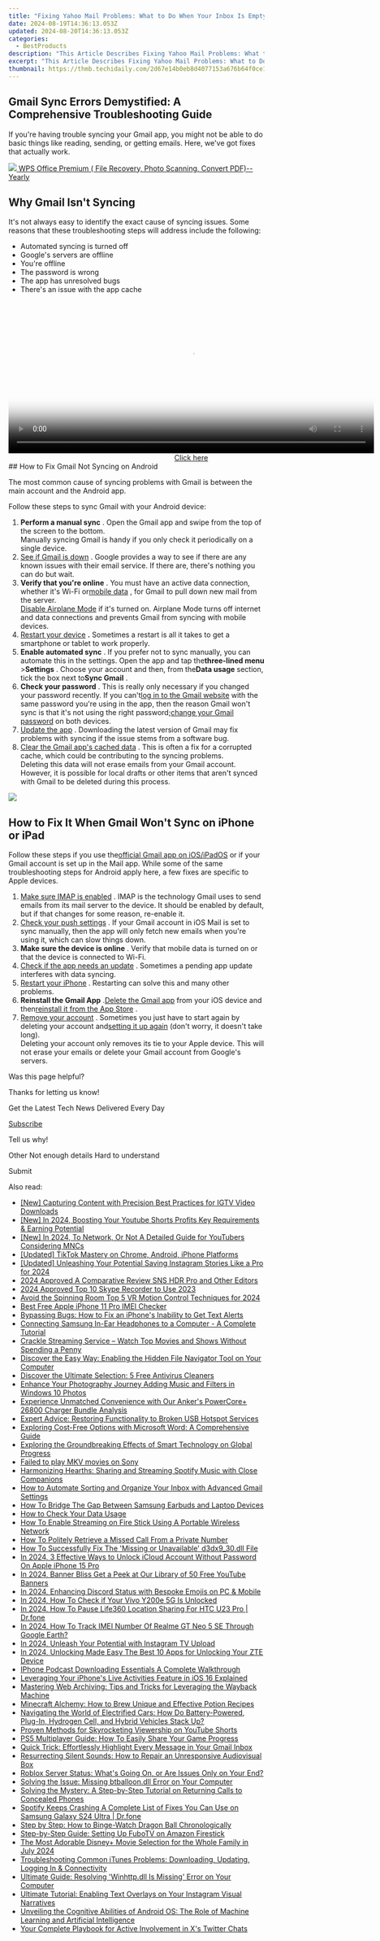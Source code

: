 ```yaml
---
title: "Fixing Yahoo Mail Problems: What to Do When Your Inbox Is Empty"
date: 2024-08-19T14:36:13.053Z
updated: 2024-08-20T14:36:13.053Z
categories:
  - BestProducts
description: "This Article Describes Fixing Yahoo Mail Problems: What to Do When Your Inbox Is Empty"
excerpt: "This Article Describes Fixing Yahoo Mail Problems: What to Do When Your Inbox Is Empty"
thumbnail: https://thmb.techidaily.com/2d67e14b0eb8d4077153a676b64f0ce1665316566b80f80c4fccfcd9a772edaa.jpg
---
```


## Gmail Sync Errors Demystified: A Comprehensive Troubleshooting Guide
 If you're having trouble syncing your Gmail app, you might not be able to do basic things like reading, sending, or getting emails. Here, we've got fixes that actually work.

<!-- affiliate ads begin -->
<a href="https://secure.2checkout.com/order/checkout.php?PRODS=38729081&QTY=1&AFFILIATE=108875&CART=1"><img src="https://website-prod.cache.wpscdn.com/img/wps-writer-free-word-processor-1x.3d9c80d.png" border="0">
WPS Office Premium ( File Recovery, Photo Scanning, Convert PDF)--Yearly</a>
<!-- affiliate ads end -->
## Why Gmail Isn't Syncing

 It's not always easy to identify the exact cause of syncing issues. Some reasons that these troubleshooting steps will address include the following:

* Automated syncing is turned off
* Google's servers are offline
* You're offline
* The password is wrong
* The app has unresolved bugs
* There's an issue with the app cache

<!-- affiliate ads begin -->
<span id="1993650">
					<video width="720" height="300" style="cursor:pointer"
           poster="//a.impactradius-go.com/display-clicktoplayimage/1993650.jpeg"
           onclick="if(!this.playClicked){this.play();this.setAttribute('controls',true);this.playClicked=true;}">
	   <source src="//a.impactradius-go.com/display-ad/22993-1993650">
	   <img src="//a.impactradius-go.com/display-clicktoplayimage/1993650.jpeg" style="border: none; height: 100%; width: 100%; object-fit: contain">
	</video>
	<div style="width:720px;text-align:center"><a href="javascript:window.open(decodeURIComponent('https%3A%2F%2Fhomestyler.sjv.io%2Fc%2F5597632%2F1993650%2F22993'), '_blank');void(0);">Click here</a></div>
</span>
<img height="0" width="0" src="https://imp.pxf.io/i/5597632/1993650/22993" style="position:absolute;visibility:hidden;" border="0" />
<!-- affiliate ads end -->
## How to Fix Gmail Not Syncing on Android

 The most common cause of syncing problems with Gmail is between the main account and the Android app.

 Follow these steps to sync Gmail with your Android device:

1. **Perform a manual sync** . Open the Gmail app and swipe from the top of the screen to the bottom.  
 Manually syncing Gmail is handy if you only check it periodically on a single device.
2. [See if Gmail is down](https://www.lifewire.com/how-to-check-the-gmail-status-for-issues-1171899) . Google provides a way to see if there are any known issues with their email service. If there are, there's nothing you can do but wait.
3. **Verify that you're online** . You must have an active data connection, whether it's Wi-Fi or[mobile data](https://www.lifewire.com/how-to-turn-on-mobile-data-4685092) , for Gmail to pull down new mail from the server.  
[Disable Airplane Mode](https://www.lifewire.com/turn-airplane-mode-on-or-off-on-android-5212172) if it's turned on. Airplane Mode turns off internet and data connections and prevents Gmail from syncing with mobile devices.
4. [Restart your device](https://www.lifewire.com/reboot-android-smartphone-or-tablet-4127180) **.** Sometimes a restart is all it takes to get a smartphone or tablet to work properly.
5. **Enable automated sync** . If you prefer not to sync manually, you can automate this in the settings. Open the app and tap the**three-lined menu** \>**Settings** . Choose your account and then, from the**Data usage** section, tick the box next to**Sync Gmail** .
6. **Check your password** . This is really only necessary if you changed your password recently. If you can't[log in to the Gmail website](https://mail.google.com/) with the same password you're using in the app, then the reason Gmail won't sync is that it's not using the right password;[change your Gmail password](https://www.lifewire.com/how-to-change-your-gmail-password-1172128) on both devices.
7. [Update the app](https://play.google.com/store/apps/details?id=com.google.android.gm) . Downloading the latest version of Gmail may fix problems with syncing if the issue stems from a software bug.
8. [Clear the Gmail app's cached data](https://www.lifewire.com/clear-cache-android-4157780) . This is often a fix for a corrupted cache, which could be contributing to the syncing problems.  
 Deleting this data will not erase emails from your Gmail account. However, it is possible for local drafts or other items that aren't synced with Gmail to be deleted during this process.

<!-- affiliate ads begin -->
<a href="https://shop.manycam.com/order/checkout.php?PRODS=17728032&QTY=1&AFFILIATE=108875&CART=1"><img src="https://secure.avangate.com/images/merchant/8230bea7d54bcdf99cdfe85cb07313d5/mcaffbanner920x120.png" border="0"></a>
<!-- affiliate ads end -->
## How to Fix It When Gmail Won't Sync on iPhone or iPad

 Follow these steps if you use the[official Gmail app on iOS/iPadOS](https://apps.apple.com/app/gmail-email-by-google/id422689480) or if your Gmail account is set up in the Mail app. While some of the same troubleshooting steps for Android apply here, a few fixes are specific to Apple devices.

1. [Make sure IMAP is enabled](https://www.lifewire.com/how-to-access-gmail-in-iphone-mail-1172491) . IMAP is the technology Gmail uses to send emails from its mail server to the device. It should be enabled by default, but if that changes for some reason, re-enable it.
2. [Check your push settings](https://www.lifewire.com/how-to-set-up-push-gmail-in-iphone-mail-1172554) . If your Gmail account in iOS Mail is set to sync manually, then the app will only fetch new emails when you're using it, which can slow things down.
3. **Make sure the device is online** . Verify that mobile data is turned on or that the device is connected to Wi-Fi.
4. [Check if the app needs an update](https://www.lifewire.com/ways-to-keep-iphone-apps-to-date-2000645) . Sometimes a pending app update interferes with data syncing.
5. [Restart your iPhone](https://www.lifewire.com/how-to-restart-iphone-2000288) . Restarting can solve this and many other problems.
6. **Reinstall the Gmail App** .[Delete the Gmail app](https://www.lifewire.com/delete-apps-from-iphone-2000648) from your iOS device and then[reinstall it from the App Store](https://apps.apple.com/app/gmail-email-by-google/id422689480) .
7. [Remove your account](https://www.lifewire.com/delete-email-account-from-iphone-4136941) . Sometimes you just have to start again by deleting your account and[setting it up again](https://www.lifewire.com/how-to-access-gmail-in-iphone-mail-1172491) (don't worry, it doesn't take long).  
 Deleting your account only removes its tie to your Apple device. This will not erase your emails or delete your Gmail account from Google's servers.

Was this page helpful?

Thanks for letting us know!

 Get the Latest Tech News Delivered Every Day

[Subscribe](https://www.lifewire.com/#)

Tell us why!

 Other  Not enough details  Hard to understand

 Submit

<ins class="adsbygoogle"
     style="display:block"
     data-ad-format="autorelaxed"
     data-ad-client="ca-pub-7571918770474297"
     data-ad-slot="1223367746"></ins>



<ins class="adsbygoogle"
     style="display:block"
     data-ad-client="ca-pub-7571918770474297"
     data-ad-slot="8358498916"
     data-ad-format="auto"
     data-full-width-responsive="true"></ins>

<span class="atpl-alsoreadstyle">Also read:</span>
<div><ul>
<li><a href="https://instagram-video-recordings.techidaily.com/new-capturing-content-with-precision-best-practices-for-igtv-video-downloads/"><u>[New] Capturing Content with Precision  Best Practices for IGTV Video Downloads</u></a></li>
<li><a href="https://facebook-video-share.techidaily.com/new-in-2024-boosting-your-youtube-shorts-profits-key-requirements-and-earning-potential/"><u>[New] In 2024, Boosting Your Youtube Shorts Profits  Key Requirements & Earning Potential</u></a></li>
<li><a href="https://youtube-tips.techidaily.com/n-2024-to-network-or-not-a-detailed-guide-for-youtubers-considering-mncs/"><u>[New] In 2024, To Network, Or Not  A Detailed Guide for YouTubers Considering MNCs</u></a></li>
<li><a href="https://tiktok-videos.techidaily.com/updated-tiktok-mastery-on-chrome-android-iphone-platforms/"><u>[Updated] TikTok Mastery on Chrome, Android, iPhone Platforms</u></a></li>
<li><a href="https://instagram-video-recordings.techidaily.com/updated-unleashing-your-potential-saving-instagram-stories-like-a-pro-for-2024/"><u>[Updated] Unleashing Your Potential  Saving Instagram Stories Like a Pro for 2024</u></a></li>
<li><a href="https://extra-resources.techidaily.com/2024-approved-a-comparative-review-sns-hdr-pro-and-other-editors/"><u>2024 Approved  A Comparative Review  SNS HDR Pro and Other Editors</u></a></li>
<li><a href="https://visual-screen-recording.techidaily.com/2024-approved-top-10-skype-recorder-to-use-2023/"><u>2024 Approved  Top 10 Skype Recorder to Use 2023</u></a></li>
<li><a href="https://extra-hints.techidaily.com/avoid-the-spinning-room-top-5-vr-motion-control-techniques-for-2024/"><u>Avoid the Spinning Room  Top 5 VR Motion Control Techniques for 2024</u></a></li>
<li><a href="https://sim-unlock.techidaily.com/best-free-apple-iphone-11-pro-imei-checker-by-drfone-ios/"><u>Best Free Apple iPhone 11 Pro IMEI Checker</u></a></li>
<li><a href="https://fox-that.techidaily.com/bypassing-bugs-how-to-fix-an-iphones-inability-to-get-text-alerts/"><u>Bypassing Bugs: How to Fix an iPhone's Inability to Get Text Alerts</u></a></li>
<li><a href="https://tech-recovery.techidaily.com/connecting-samsung-in-ear-headphones-to-a-computer-a-complete-tutorial/"><u>Connecting Samsung In-Ear Headphones to a Computer - A Complete Tutorial</u></a></li>
<li><a href="https://tech-recovery.techidaily.com/crackle-streaming-service-watch-top-movies-and-shows-without-spending-a-penny/"><u>Crackle Streaming Service – Watch Top Movies and Shows Without Spending a Penny</u></a></li>
<li><a href="https://tech-recovery.techidaily.com/discover-the-easy-way-enabling-the-hidden-file-navigator-tool-on-your-computer/"><u>Discover the Easy Way: Enabling the Hidden File Navigator Tool on Your Computer</u></a></li>
<li><a href="https://tech-recovery.techidaily.com/discover-the-ultimate-selection-5-free-antivirus-cleaners/"><u>Discover the Ultimate Selection: 5 Free Antivirus Cleaners</u></a></li>
<li><a href="https://extra-resources.techidaily.com/enhance-your-photography-journey-adding-music-and-filters-in-windows-10-photos/"><u>Enhance Your Photography Journey  Adding Music and Filters in Windows 10 Photos</u></a></li>
<li><a href="https://tech-recovery.techidaily.com/experience-unmatched-convenience-with-our-ankers-powercoreplus-26800-charger-bundle-analysis/"><u>Experience Unmatched Convenience with Our Anker's PowerCore+ 26800 Charger Bundle Analysis</u></a></li>
<li><a href="https://tech-recovery.techidaily.com/expert-advice-restoring-functionality-to-broken-usb-hotspot-services/"><u>Expert Advice: Restoring Functionality to Broken USB Hotspot Services</u></a></li>
<li><a href="https://tech-recovery.techidaily.com/exploring-cost-free-options-with-microsoft-word-a-comprehensive-guide/"><u>Exploring Cost-Free Options with Microsoft Word: A Comprehensive Guide</u></a></li>
<li><a href="https://tech-recovery.techidaily.com/exploring-the-groundbreaking-effects-of-smart-technology-on-global-progress/"><u>Exploring the Groundbreaking Effects of Smart Technology on Global Progress</u></a></li>
<li><a href="https://phone-solutions.techidaily.com/failed-to-play-mkv-movies-on-sony-by-aiseesoft-video-converter-play-mkv-on-android/"><u>Failed to play MKV movies on Sony</u></a></li>
<li><a href="https://tech-recovery.techidaily.com/harmonizing-hearths-sharing-and-streaming-spotify-music-with-close-companions/"><u>Harmonizing Hearths: Sharing and Streaming Spotify Music with Close Companions</u></a></li>
<li><a href="https://tech-recovery.techidaily.com/how-to-automate-sorting-and-organize-your-inbox-with-advanced-gmail-settings/"><u>How to Automate Sorting and Organize Your Inbox with Advanced Gmail Settings</u></a></li>
<li><a href="https://tech-recovery.techidaily.com/how-to-bridge-the-gap-between-samsung-earbuds-and-laptop-devices/"><u>How To Bridge The Gap Between Samsung Earbuds and Laptop Devices</u></a></li>
<li><a href="https://tech-recovery.techidaily.com/how-to-check-your-data-usage/"><u>How to Check Your Data Usage</u></a></li>
<li><a href="https://tech-recovery.techidaily.com/how-to-enable-streaming-on-fire-stick-using-a-portable-wireless-network/"><u>How To Enable Streaming on Fire Stick Using A Portable Wireless Network</u></a></li>
<li><a href="https://tech-recovery.techidaily.com/how-to-politely-retrieve-a-missed-call-from-a-private-number/"><u>How To Politely Retrieve a Missed Call From a Private Number</u></a></li>
<li><a href="https://tech-recovery.techidaily.com/how-to-successfully-fix-the-missing-or-unavailable-d3dx930dll-file/"><u>How To Successfully Fix The 'Missing or Unavailable' d3dx9_30.dll File</u></a></li>
<li><a href="https://activate-lock.techidaily.com/in-2024-3-effective-ways-to-unlock-icloud-account-without-password-on-apple-iphone-15-pro-by-drfone-ios/"><u>In 2024, 3 Effective Ways to Unlock iCloud Account Without Password On Apple iPhone 15 Pro</u></a></li>
<li><a href="https://youtube-zero.techidaily.com/24-banner-bliss-get-a-peek-at-our-library-of-50-free-youtube-banners/"><u>In 2024, Banner Bliss  Get a Peek at Our Library of 50 Free YouTube Banners</u></a></li>
<li><a href="https://discord-videos.techidaily.com/in-2024-enhancing-discord-status-with-bespoke-emojis-on-pc-and-mobile/"><u>In 2024, Enhancing Discord Status with Bespoke Emojis on PC & Mobile</u></a></li>
<li><a href="https://sim-unlock.techidaily.com/in-2024-how-to-check-if-your-vivo-y200e-5g-is-unlocked-by-drfone-android/"><u>In 2024, How To Check if Your Vivo Y200e 5G Is Unlocked</u></a></li>
<li><a href="https://location-social.techidaily.com/in-2024-how-to-pause-life360-location-sharing-for-htc-u23-pro-drfone-by-drfone-virtual-android/"><u>In 2024, How To Pause Life360 Location Sharing For HTC U23 Pro | Dr.fone</u></a></li>
<li><a href="https://easy-unlock-android.techidaily.com/in-2024-how-to-track-imei-number-of-realme-gt-neo-5-se-through-google-earth-by-drfone-android/"><u>In 2024, How To Track IMEI Number Of Realme GT Neo 5 SE Through Google Earth?</u></a></li>
<li><a href="https://instagram-video-recordings.techidaily.com/in-2024-unleash-your-potential-with-instagram-tv-upload/"><u>In 2024, Unleash Your Potential with Instagram TV Upload</u></a></li>
<li><a href="https://unlock-android.techidaily.com/in-2024-unlocking-made-easy-the-best-10-apps-for-unlocking-your-zte-device-by-drfone-android/"><u>In 2024, Unlocking Made Easy The Best 10 Apps for Unlocking Your ZTE Device</u></a></li>
<li><a href="https://extra-hints.techidaily.com/iphone-podcast-downloading-essentials-a-complete-walkthrough/"><u>IPhone Podcast Downloading Essentials  A Complete Walkthrough</u></a></li>
<li><a href="https://tech-recovery.techidaily.com/leveraging-your-iphones-live-activities-feature-in-ios-16-explained/"><u>Leveraging Your iPhone's Live Activities Feature in iOS 16 Explained</u></a></li>
<li><a href="https://tech-recovery.techidaily.com/mastering-web-archiving-tips-and-tricks-for-leveraging-the-wayback-machine/"><u>Mastering Web Archiving: Tips and Tricks for Leveraging the Wayback Machine</u></a></li>
<li><a href="https://tech-recovery.techidaily.com/minecraft-alchemy-how-to-brew-unique-and-effective-potion-recipes/"><u>Minecraft Alchemy: How to Brew Unique and Effective Potion Recipes</u></a></li>
<li><a href="https://tech-recovery.techidaily.com/navigating-the-world-of-electrified-cars-how-do-battery-powered-plug-in-hydrogen-cell-and-hybrid-vehicles-stack-up/"><u>Navigating the World of Electrified Cars: How Do Battery-Powered, Plug-In, Hydrogen Cell, and Hybrid Vehicles Stack Up?</u></a></li>
<li><a href="https://youtube-videos.techidaily.com/proven-methods-for-skyrocketing-viewership-on-youtube-shorts/"><u>Proven Methods for Skyrocketing Viewership on YouTube Shorts</u></a></li>
<li><a href="https://tech-recovery.techidaily.com/ps5-multiplayer-guide-how-to-easily-share-your-game-progress/"><u>PS5 Multiplayer Guide: How To Easily Share Your Game Progress</u></a></li>
<li><a href="https://tech-recovery.techidaily.com/quick-trick-effortlessly-highlight-every-message-in-your-gmail-inbox/"><u>Quick Trick: Effortlessly Highlight Every Message in Your Gmail Inbox</u></a></li>
<li><a href="https://tech-recovery.techidaily.com/resurrecting-silent-sounds-how-to-repair-an-unresponsive-audiovisual-box/"><u>Resurrecting Silent Sounds: How to Repair an Unresponsive Audiovisual Box</u></a></li>
<li><a href="https://tech-recovery.techidaily.com/roblox-server-status-whats-going-on-or-are-issues-only-on-your-end/"><u>Roblox Server Status: What's Going On, or Are Issues Only on Your End?</u></a></li>
<li><a href="https://tech-recovery.techidaily.com/solving-the-issue-missing-btballoondll-error-on-your-computer/"><u>Solving the Issue: Missing btballoon.dll Error on Your Computer</u></a></li>
<li><a href="https://tech-recovery.techidaily.com/solving-the-mystery-a-step-by-step-tutorial-on-returning-calls-to-concealed-phones/"><u>Solving the Mystery: A Step-by-Step Tutorial on Returning Calls to Concealed Phones</u></a></li>
<li><a href="https://fix-guide.techidaily.com/spotify-keeps-crashing-a-complete-list-of-fixes-you-can-use-on-samsung-galaxy-s24-ultra-drfone-by-drfone-fix-android-problems-fix-android-problems/"><u>Spotify Keeps Crashing A Complete List of Fixes You Can Use on Samsung Galaxy S24 Ultra | Dr.fone</u></a></li>
<li><a href="https://tech-recovery.techidaily.com/step-by-step-how-to-binge-watch-dragon-ball-chronologically/"><u>Step by Step: How to Binge-Watch Dragon Ball Chronologically</u></a></li>
<li><a href="https://tech-recovery.techidaily.com/step-by-step-guide-setting-up-fubotv-on-amazon-firestick/"><u>Step-by-Step Guide: Setting Up FuboTV on Amazon Firestick</u></a></li>
<li><a href="https://tech-recovery.techidaily.com/the-most-adorable-disneyplus-movie-selection-for-the-whole-family-in-july-2024/"><u>The Most Adorable Disney+ Movie Selection for the Whole Family in July 2024</u></a></li>
<li><a href="https://app-tips.techidaily.com/troubleshooting-common-itunes-problems-downloading-updating-logging-in-and-connectivity/"><u>Troubleshooting Common iTunes Problems: Downloading, Updating, Logging In & Connectivity</u></a></li>
<li><a href="https://tech-recovery.techidaily.com/ultimate-guide-resolving-winhttpdll-is-missing-error-on-your-computer/"><u>Ultimate Guide: Resolving 'Winhttp.dll Is Missing' Error on Your Computer</u></a></li>
<li><a href="https://tech-recovery.techidaily.com/ultimate-tutorial-enabling-text-overlays-on-your-instagram-visual-narratives/"><u>Ultimate Tutorial: Enabling Text Overlays on Your Instagram Visual Narratives</u></a></li>
<li><a href="https://tech-recovery.techidaily.com/unveiling-the-cognitive-abilities-of-android-os-the-role-of-machine-learning-and-artificial-intelligence/"><u>Unveiling the Cognitive Abilities of Android OS: The Role of Machine Learning and Artificial Intelligence</u></a></li>
<li><a href="https://tech-recovery.techidaily.com/your-complete-playbook-for-active-involvement-in-xs-twitter-chats/"><u>Your Complete Playbook for Active Involvement in X's Twitter Chats</u></a></li>
</ul></div>
